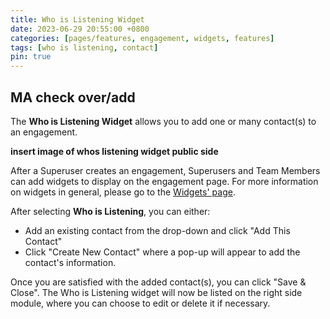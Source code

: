```yaml
---
title: Who is Listening Widget
date: 2023-06-29 20:55:00 +0800
categories: [pages/features, engagement, widgets, features]
tags: [who is listening, contact]
pin: true
---
```


## MA check over/add

The **Who is Listening Widget** allows you to add one or many contact(s) to an engagement.  

**insert image of whos listening widget public side**

After a Superuser creates an engagement, Superusers and Team Members can add widgets to display on the engagement page. For more information on widgets in general, please go to the [Widgets' page](/met-guide/posts/widgets/).

After selecting **Who is Listening**, you can either:
- Add an existing contact from the drop-down and click "Add This Contact"
- Click "Create New Contact" where a pop-up will appear to add the contact's information.



Once you are satisfied with the added contact(s), you can click "Save &amp; Close". The Who is Listening widget will now be listed on the right side module, where you can choose to edit or delete it if necessary.
